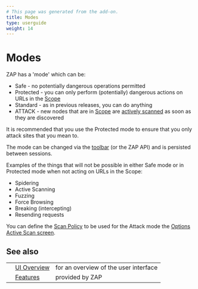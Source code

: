```yaml
---
# This page was generated from the add-on.
title: Modes
type: userguide
weight: 14
---
```


# Modes

ZAP has a 'mode' which can be:

* Safe - no potentially dangerous operations permitted
* Protected - you can only perform (potentially) dangerous actions on URLs in the [Scope](/docs/desktop/start/features/scope/)
* Standard - as in previous releases, you can do anything
* ATTACK - new nodes that are in [Scope](/docs/desktop/start/features/scope/) are [actively scanned](/docs/desktop/start/features/ascan/) as soon as they are discovered

It is recommended that you use the Protected mode to ensure that you only attack sites that you mean to.  

The mode can be changed via the [toolbar](/docs/desktop/ui/tltoolbar/) (or the ZAP API) and is persisted between sessions.  

Examples of the things that will not be possible in either Safe mode or in Protected mode when not acting on URLs in the Scope:

* Spidering
* Active Scanning
* Fuzzing
* Force Browsing
* Breaking (intercepting)
* Resending requests

You can define the [Scan Policy](/docs/desktop/start/features/scanpolicy/) to be used for the Attack mode the [Options Active Scan screen](/docs/desktop/ui/dialogs/options/ascan/).  

## See also

|   |                                           |                                       |
|---|-------------------------------------------|---------------------------------------|
|   | [UI Overview](/docs/desktop/ui/)          | for an overview of the user interface |
|   | [Features](/docs/desktop/start/features/) | provided by ZAP                       |
